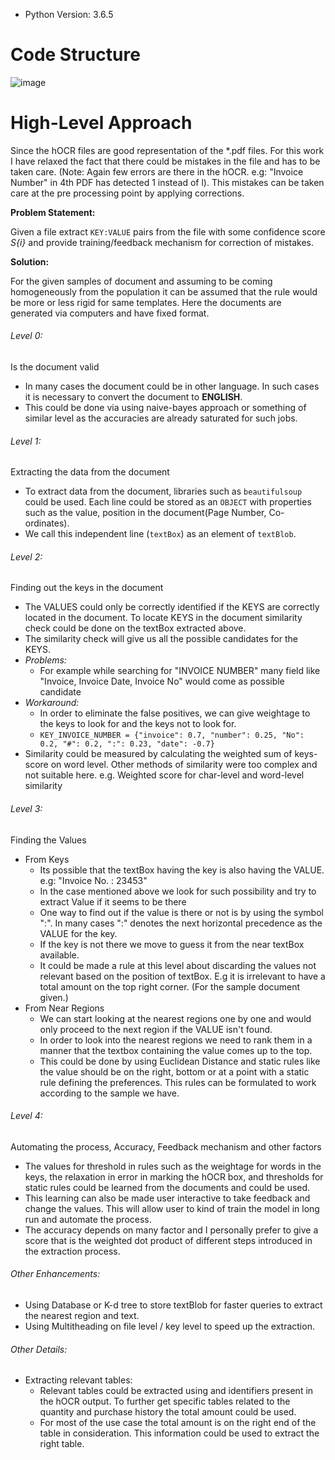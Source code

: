 - Python Version: 3.6.5

# Code Structure
![image](https://user-images.githubusercontent.com/13721550/121764553-421c1d80-caf1-11eb-93dd-893705faa606.png)


# High-Level Approach
Since the hOCR files are good representation of the *.pdf files. For this work I have relaxed the fact that there could be mistakes in the file and has to be taken care. (Note: Again few errors are there in the hOCR. e.g: "Invoice Number" in 4th PDF has detected 1 instead of l). This mistakes can be taken care at the pre processing point by applying corrections.

**Problem Statement:**

Given a file extract `KEY:VALUE` pairs from the file with some confidence score *S{i}* and provide training/feedback mechanism for correction of mistakes.


**Solution:**

For the given samples of document and assuming to be coming homogeneously from the population it can be assumed that the rule would be more or less rigid for same templates. Here the documents are generated via computers and have fixed format.

###### Level 0:
Is the document valid
- In many cases the document could be in other language. In such cases it is necessary to convert the document to **ENGLISH**.
- This could be done via using naive-bayes approach or something of similar level as the accuracies are already saturated for such jobs.


###### Level 1:

Extracting the data from the document
- To extract data from the document, libraries such as `beautifulsoup` could be used. Each line could be stored as an `OBJECT` with properties such as the value, position in the document(Page Number, Co-ordinates).
- We call this independent line (`textBox`) as an element of `textBlob`.

###### Level 2:

Finding out the keys in the document
- The VALUES could only be correctly identified if the KEYS are correctly located in the document. To locate KEYS in the document similarity check could be done on the textBox extracted above.
- The similarity check will give us all the possible candidates for the KEYS.
- *Problems:*
    - For example while searching for "INVOICE NUMBER" many field like "Invoice, Invoice Date, Invoice No" would come as possible candidate
- *Workaround:*
    - In order to eliminate the false positives, we can give weightage to the keys to look for and the keys not to look for.
    - `KEY_INVOICE_NUMBER = {"invoice": 0.7, "number": 0.25, "No": 0.2, "#": 0.2, ":": 0.23, "date": -0.7}`
- Similarity could be measured by calculating the weighted sum of keys-score on word level. Other methods of similarity were too complex and not suitable here. e.g. Weighted score for char-level and word-level similarity

###### Level 3:

Finding the Values
-  From Keys
    - Its possible that the textBox having the key is also having the VALUE. e.g: "Invoice No. : 23453"
    - In the case mentioned above we look for such possibility and try to extract Value if it seems to be there
    - One way to find out if the value is there or not is by using the symbol ":". In many cases ":" denotes the next
    horizontal precedence as the VALUE for the key.
    - If the key is not there we move to guess it from the near textBox available.
    - It could be made a rule at this level about discarding the values not relevant based on the position of textBox.
    E.g it is irrelevant to have a total amount on the top right corner. (For the sample document given.)
- From Near Regions
    - We can start looking at the nearest regions one by one and would only proceed to the next region if the VALUE isn't found.
    - In order to look into the nearest regions we need to rank them in a manner that the textbox containing the value comes up to the top.
    - This could be done by using Euclidean Distance and static rules like the value should be on the right, bottom or at  a point with a static rule defining the preferences. This rules can be formulated to work according to the sample we have.

###### Level 4:

Automating the process, Accuracy, Feedback mechanism and other factors
- The values for threshold in rules such as the weightage for words in the keys, the relaxation in error in marking the hOCR box, and thresholds for static rules could be learned from the documents and could be used.
- This learning can also be made user interactive to take feedback and change the values. This will allow user to kind of train the model in long run and automate the process.
- The accuracy depends on many factor and I personally prefer to give a score that is the weighted dot product of different steps introduced in the extraction process.


###### Other Enhancements:
- Using Database or K-d tree to store textBlob for faster queries to extract the nearest region and text.
- Using Multitheading on file level / key level to speed up the extraction.

###### Other Details:
- Extracting relevant tables:
    - Relevant tables could be extracted using <row> and <cell> identifiers present in the hOCR output. To further get specific tables related to the quantity and purchase history the total amount could be used.
    - For most of the use case the total amount is on the right end of the table in consideration. This information could be used to extract the right table.
